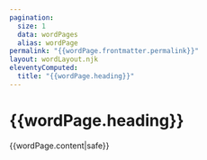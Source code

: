 ```yaml
---
pagination:
  size: 1
  data: wordPages
  alias: wordPage
permalink: "{{wordPage.frontmatter.permalink}}"
layout: wordLayout.njk
eleventyComputed:
  title: "{{wordPage.heading}}"
---
```


# {{wordPage.heading}}

{{wordPage.content|safe}}
